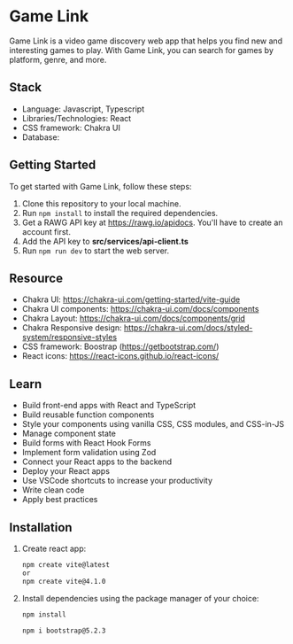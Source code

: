 # Game Link

Game Link is a video game discovery web app that helps you find new and interesting games to play. With Game Link, you can search for games by platform, genre, and more.

## Stack

- Language: Javascript, Typescript
- Libraries/Technologies: React
- CSS framework: Chakra UI
- Database:

## Getting Started

To get started with Game Link, follow these steps:

1. Clone this repository to your local machine.
2. Run `npm install` to install the required dependencies.
3. Get a RAWG API key at https://rawg.io/apidocs. You'll have to create an account first.
4. Add the API key to **src/services/api-client.ts**
5. Run `npm run dev` to start the web server.

## Resource

- Chakra UI: https://chakra-ui.com/getting-started/vite-guide
- Chakra UI components: https://chakra-ui.com/docs/components
- Chakra Layout: https://chakra-ui.com/docs/components/grid
- Chakra Responsive design: https://chakra-ui.com/docs/styled-system/responsive-styles
- CSS framework: Boostrap (https://getbootstrap.com/)
- React icons: https://react-icons.github.io/react-icons/

## Learn

- Build front-end apps with React and TypeScript
- Build reusable function components
- Style your components using vanilla CSS, CSS modules, and CSS-in-JS
- Manage component state
- Build forms with React Hook Forms
- Implement form validation using Zod
- Connect your React apps to the backend
- Deploy your React apps
- Use VSCode shortcuts to increase your productivity
- Write clean code
- Apply best practices

## Installation

1. Create react app:

   ```bash
   npm create vite@latest
   or
   npm create vite@4.1.0
   ```

2. Install dependencies using the package manager of your choice:

   ```bash
   npm install

   npm i bootstrap@5.2.3
   ```
